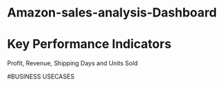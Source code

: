 # Amazon-sales-analysis-Dashboard
# Key Performance Indicators
 Profit,
Revenue,
Shipping Days and 
Units Sold

#BUSINESS USECASES



